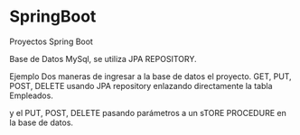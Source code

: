 # SpringBoot
Proyectos Spring Boot

Base de Datos MySql, se utiliza JPA REPOSITORY. 

Ejemplo Dos maneras de ingresar a la base de datos el proyecto. 
GET, PUT, POST, DELETE usando JPA repository enlazando directamente la tabla Empleados. 

y el PUT, POST, DELETE pasando parámetros a un sTORE PROCEDURE en la base de datos. 
